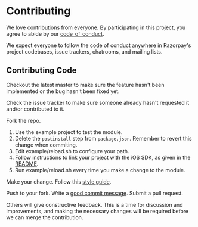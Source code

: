 # Contributing

We love contributions from everyone.
By participating in this project,
you agree to abide by our [code_of_conduct].

We expect everyone to follow the code of conduct
anywhere in Razorpay's project codebases,
issue trackers, chatrooms, and mailing lists.

## Contributing Code

Checkout the latest master to make sure the feature hasn't been implemented or
the bug hasn't been fixed yet.

Check the issue tracker to make sure someone already hasn't requested it and/or
contributed to it.

Fork the repo.

1. Use the example project to test the module.
2. Delete the `postinstall` step from `package.json`. Remember to revert this
   change when commiting.
3. Edit example/reload.sh to configure your path.
4. Follow instructions to link your project with the iOS SDK, as given in the [README].
5. Run example/reload.sh every time you make a change to the module.

Make your change. Follow this [style guide][style].

Push to your fork. Write a [good commit message][commit]. Submit a pull request.

Others will give constructive feedback.
This is a time for discussion and improvements,
and making the necessary changes will be required before we can
merge the contribution.

[code_of_conduct]: code_of_conduct.md 'Code of Conduct'
[commit]: http://tbaggery.com/2008/04/19/a-note-about-git-commit-messages.html 'A short guide on how to write good commit messages'
[README]: README.md#linking-ios-sdk 'Linking to the iOS SDK'
[style]: https://github.com/thoughtbot/guides/tree/master/style 'Styleguides by Thoughtbot'
